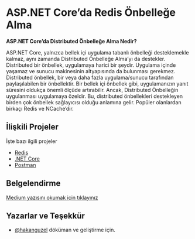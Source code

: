 
# ASP.NET Core’da Redis Önbelleğe Alma

**ASP.NET Core’da Distributed Önbelleğe Alma Nedir?**

ASP.NET Core, yalnızca bellek içi uygulama tabanlı önbelleği desteklemekle kalmaz, aynı zamanda Distributed Önbelleğe Alma’yı da destekler. Distributed bir önbellek, uygulamaya harici bir şeydir. Uygulama içinde yaşamaz ve sunucu makinesinin altyapısında da bulunması gerekmez. Distributed önbellek, bir veya daha fazla uygulama/sunucu tarafından paylaşılabilen bir önbellektir.
Bir bellek içi önbellek gibi, uygulamanızın yanıt süresini oldukça önemli ölçüde artırabilir. Ancak, Distributed Önbelleğin uygulanması uygulamaya özeldir. Bu, distributed önbellekleri destekleyen birden çok önbellek sağlayıcısı olduğu anlamına gelir. Popüler olanlardan birkaçı Redis ve NCache’dir.

## İlişkili Projeler

İşte bazı ilgili projeler

- [Redis](https://redis.io/)
- [.NET Core](https://github.com/dotnet/core)
- [Postman](https://www.postman.com/)
  
## Belgelendirme

[Medium yazısını okumak için tıklayınız](https://hakanguzel.medium.com/asp-net-coreda-redis-onbellege-alma-e71bbfbc7d0)

  
## Yazarlar ve Teşekkür

- [@hakanguzel](https://github.com/hakanguzel) döküman ve geliştirme için.

  
